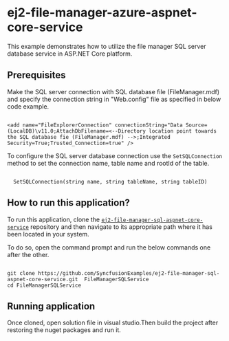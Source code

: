 # ej2-file-manager-azure-aspnet-core-service

This example demonstrates how to utilize the file manager SQL server database service in ASP.NET Core platform.

## Prerequisites

Make the SQL server connection with SQL database file (FileManager.mdf) and specify the connection string in "Web.config" file as specified in below code example.

```

<add name="FileExplorerConnection" connectionString="Data Source=(LocalDB)\v11.0;AttachDbFilename=<--Directory location point towards the SQL database fie (FileManager.mdf) -->;Integrated Security=True;Trusted_Connection=true" />

```

To configure the SQL server database connection use the `SetSQLConnection` method to set the connection name, table name and rootId of the table.

```
  
  SetSQLConnection(string name, string tableName, string tableID)

```

## How to run this application?

To run this application, clone the [`ej2-file-manager-sql-aspnet-core-service`](https://github.com/SyncfusionExamples/ej2-file-manager-sql-aspnet-core-service) repository and then navigate to its appropriate path where it has been located in your system.

To do so, open the command prompt and run the below commands one after the other.

```

git clone https://github.com/SyncfusionExamples/ej2-file-manager-sql-aspnet-core-service.git  FileManagerSQLService
cd FileManagerSQLService

```

## Running application

Once cloned, open solution file in visual studio.Then build the project after restoring the nuget packages and run it.
